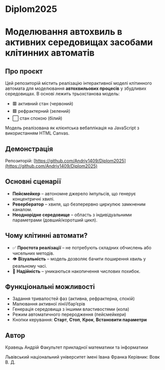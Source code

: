 # Diplom2025

# Моделювання автохвиль в активних середовищах засобами клітинних автоматів

## Про проєкт

Цей репозиторій містить реалізацію інтерактивної моделі клітинного автомата для моделювання **автохвильових процесів** у збудливих середовищах. В основі лежить трьохстанова модель:

- 🟥 активний стан (червоний)
- 🟩 рефрактерний (зелений)
- ⬜ стан спокою (білий)

Модель реалізована як клієнтська вебаплікація на JavaScript з використанням HTML Canvas.

## Демонстрація

Репозиторій: [https://github.com/Andriy1409/Diplom2025](https://github.com/Andriy1409/Diplom2025)

## Основні сценарії

- **Пейсмейкер** – автономне джерело імпульсів, що генерує концентричні хвилі.
- **Ревербератор** – хвиля, що безперервно циркулює замкненим каналом.
- **Неоднорідне середовище** – область з індивідуальними параметрами (довший/коротший цикл).

## Чому клітинні автомати?

- ✅ **Простота реалізації** – не потребують складних обчислень або чисельних методів.
- 👁 **Візуальність** – модель дозволяє бачити поширення хвиль у реальному часі.
- 🧮 **Надійність** – уникаються накопичення числових похибок.

## Функціональні можливості

- Задання тривалостей фаз (активна, рефрактерна, спокій)
- Малювання активної лінії/бар’єрів
- Генерація середовища з іншими властивостями (кола)
- Режим автоматичного переродження (пейсмейкери)
- Кнопки керування: **Старт**, **Стоп**, **Крок**, **Встановити параметри**

## Автор

Кравець Андрій
Факультет прикладної математики та інформатики

Львівський національний університет імені Івана Франка
Керівник: Вовк В. Д.
